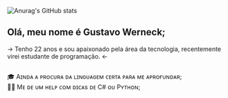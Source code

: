 ![Anurag's GitHub stats](https://github-readme-stats.vercel.app/api?username=GustavoWerneck&show_icons=true&theme=radical)

## Olá, meu nome é Gustavo Werneck;
-> Tenho 22 anos e sou apaixonado pela área da tecnologia, recentemente virei estudante de programação. <-
##
🎓 Aɪɴᴅᴀ ᴀ ᴘʀᴏᴄᴜʀᴀ ᴅᴀ ʟɪɴɢᴜᴀɢᴇᴍ ᴄᴇʀᴛᴀ ᴘᴀʀᴀ ᴍᴇ ᴀᴘʀᴏғᴜɴᴅᴀʀ; <br>
💁🏻 Mᴇ ᴅᴇ ᴜᴍ ʜᴇʟᴘ ᴄᴏᴍ ᴅɪᴄᴀs ᴅᴇ C# ᴏᴜ Pʏᴛʜᴏɴ;
